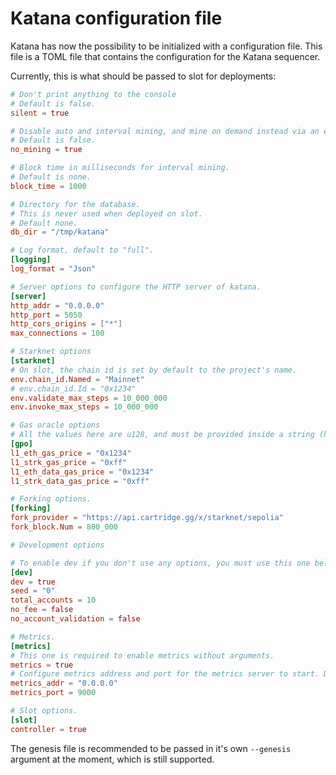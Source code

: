 # Katana configuration file

Katana has now the possibility to be initialized with a configuration file. This file is a TOML file that contains the configuration for the Katana sequencer.

Currently, this is what should be passed to slot for deployments:

```toml
# Don't print anything to the console
# Default is false.
silent = true

# Disable auto and interval mining, and mine on demand instead via an endpoint.
# Default is false.
no_mining = true

# Block time in milliseconds for interval mining.
# Default is none.
block_time = 1000

# Directory for the database.
# This is never used when deployed on slot.
# Default none.
db_dir = "/tmp/katana"

# Log format, default to "full".
[logging]
log_format = "Json"

# Server options to configure the HTTP server of katana.
[server]
http_addr = "0.0.0.0"
http_port = 5050
http_cors_origins = ["*"]
max_connections = 100

# Starknet options
[starknet]
# On slot, the chain id is set by default to the project's name.
env.chain_id.Named = "Mainnet"
# env.chain_id.Id = "0x1234"
env.validate_max_steps = 10_000_000
env.invoke_max_steps = 10_000_000

# Gas oracle options
# All the values here are u128, and must be provided inside a string (hex or dec).
[gpo]
l1_eth_gas_price = "0x1234"
l1_strk_gas_price = "0xff"
l1_eth_data_gas_price = "0x1234"
l1_strk_data_gas_price = "0xff"

# Forking options.
[forking]
fork_provider = "https://api.cartridge.gg/x/starknet/sepolia"
fork_block.Num = 800_000

# Development options

# To enable dev if you don't use any options, you must use this one below.
[dev]
dev = true
seed = "0"
total_accounts = 10
no_fee = false
no_account_validation = false

# Metrics.
[metrics]
# This one is required to enable metrics without arguments.
metrics = true
# Configure metrics address and port for the metrics server to start. Doesn't start by default.
metrics_addr = "0.0.0.0"
metrics_port = 9000

# Slot options.
[slot]
controller = true
```

The genesis file is recommended to be passed in it's own `--genesis` argument at the moment, which is still supported.
